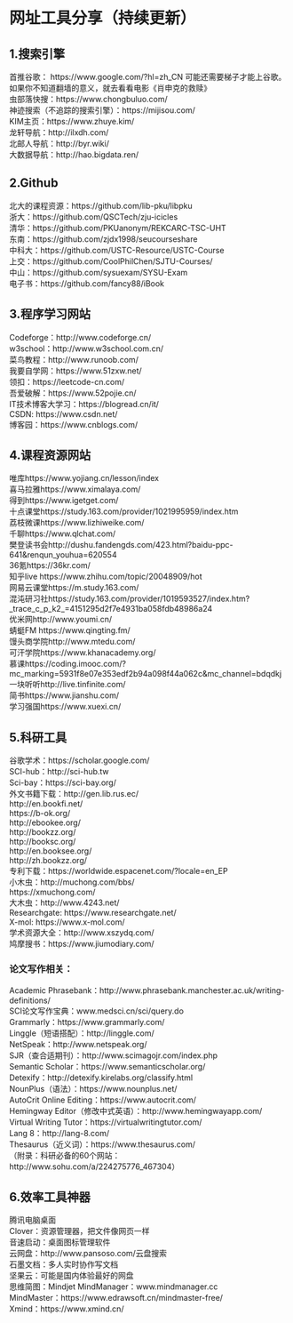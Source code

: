 # 网址工具分享（持续更新）

<h2>1.搜索引擎</h2>
首推谷歌： https://www.google.com/?hl=zh_CN 可能还需要梯子才能上谷歌。如果你不知道翻墙的意义，就去看看电影《肖申克的救赎》<br/>
虫部落快搜：https://www.chongbuluo.com/<br/>
神迹搜索（不追踪的搜索引擎）：https://mijisou.com/<br/>
KIM主页：https://www.zhuye.kim/<br/>
龙轩导航：http://ilxdh.com/<br/>
北邮人导航：http://byr.wiki/<br/>
大数据导航：http://hao.bigdata.ren/<br/>

<h2>2.Github</h2>
北大的课程资源：https://github.com/lib-pku/libpku<br/>
浙大：https://github.com/QSCTech/zju-icicles<br/>
清华：https://github.com/PKUanonym/REKCARC-TSC-UHT<br/>
东南：https://github.com/zjdx1998/seucourseshare<br/>
中科大：https://github.com/USTC-Resource/USTC-Course<br/>
上交：https://github.com/CoolPhilChen/SJTU-Courses/<br/>
中山：https://github.com/sysuexam/SYSU-Exam<br/>
电子书：https://github.com/fancy88/iBook<br/>

<h2>3.程序学习网站</h2>
Codeforge：http://www.codeforge.cn/<br/>
w3school：http://www.w3school.com.cn/<br/>
菜鸟教程：http://www.runoob.com/<br/>
我要自学网：https://www.51zxw.net/<br/>
领扣：https://leetcode-cn.com/<br/>
吾爱破解：https://www.52pojie.cn/<br/>
IT技术博客大学习：https://blogread.cn/it/<br/>
CSDN: https://www.csdn.net/<br/>
博客园：https://www.cnblogs.com/<br/>

<h2>4.课程资源网站</h2>
唯库https://www.yojiang.cn/lesson/index<br/>
喜马拉雅https://www.ximalaya.com/<br/>
得到https://www.igetget.com/<br/>
十点课堂https://study.163.com/provider/1021995959/index.htm<br/>
荔枝微课https://www.lizhiweike.com/<br/>
千聊https://www.qlchat.com/<br/>
樊登读书会http://dushu.fandengds.com/423.html?baidu-ppc-641&renqun_youhua=620554<br/>
36氪https://36kr.com/<br/>
知乎live https://www.zhihu.com/topic/20048909/hot<br/>
网易云课堂https://m.study.163.com/<br/>
混沌研习社https://study.163.com/provider/1019593527/index.htm?_trace_c_p_k2_=4151295d2f7e4931ba058fdb48986a24<br/>
优米网http://www.youmi.cn/<br/>
蜻蜓FM https://www.qingting.fm/<br/>
馒头商学院http://www.mtedu.com/<br/>
可汗学院https://www.khanacademy.org/<br/>
慕课https://coding.imooc.com/?mc_marking=5931f8e07e353edf2b94a098f44a062c&mc_channel=bdqdkj<br/>
一块听听http://live.tinfinite.com/<br/>
简书https://www.jianshu.com/<br/>
学习强国https://www.xuexi.cn/<br/>

<h2>5.科研工具</h2>
谷歌学术：https://scholar.google.com/<br/>
SCI-hub：http://sci-hub.tw<br/>
Sci-bay：https://sci-bay.org/<br/>
外文书籍下载：http://gen.lib.rus.ec/<br/>
http://en.bookfi.net/<br/>
https://b-ok.org/<br/>
http://ebookee.org/<br/>
http://bookzz.org/<br/>
http://booksc.org/<br/>
http://en.booksee.org/<br/>
http://zh.bookzz.org/<br/>
专利下载：https://worldwide.espacenet.com/?locale=en_EP<br/>
小木虫：http://muchong.com/bbs/<br/>
        https://xmuchong.com/<br/>
大木虫：http://www.4243.net/<br/>
Researchgate: https://www.researchgate.net/<br/>
X-mol: https://www.x-mol.com/<br/>
学术资源大全：http://www.xszydq.com/<br/>
鸠摩搜书：https://www.jiumodiary.com/<br/>

<h3>论文写作相关：</h3>
Academic Phrasebank：http://www.phrasebank.manchester.ac.uk/writing-definitions/<br/>
SCI论文写作宝典：www.medsci.cn/sci/query.do<br/>
Grammarly：https://www.grammarly.com/<br/>
Linggle（短语搭配）：http://linggle.com/<br/>
NetSpeak：http://www.netspeak.org/<br/>
SJR（查合适期刊）：http://www.scimagojr.com/index.php<br/>
Semantic Scholar：https://www.semanticscholar.org/<br/>
Detexify：http://detexify.kirelabs.org/classify.html<br/>
NounPlus（语法）：https://www.nounplus.net/<br/>
AutoCrit Online Editing：https://www.autocrit.com/<br/>
Hemingway Editor（修改中式英语）：http://www.hemingwayapp.com/<br/>
Virtual Writing Tutor：https://virtualwritingtutor.com/<br/>
Lang 8：http://lang-8.com/<br/>
Thesaurus（近义词）：https://www.thesaurus.com/<br/>
（附录：科研必备的60个网站：http://www.sohu.com/a/224275776_467304）<br/>

<h2>6.效率工具神器</h2>
腾讯电脑桌面<br/>
Clover：资源管理器，把文件像网页一样<br/>
音速启动：桌面图标管理软件<br/>
云网盘：http://www.pansoso.com/云盘搜索<br/>
石墨文档：多人实时协作写文档<br/>
坚果云：可能是国内体验最好的网盘<br/>
思维简图：Mindjet MindManager：www.mindmanager.cc<br/>
MindMaster：https://www.edrawsoft.cn/mindmaster-free/<br/>
Xmind：https://www.xmind.cn/<br/>







